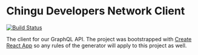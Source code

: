 # Chingu Developers Network Client

[![Build Status](https://travis-ci.org/chingu-x/chingu-client.svg?branch=development)](https://travis-ci.org/chingu-x/chingu-client)

The client for our GraphQL API. The project was bootstrapped with
[Create React App](https://github.com/facebookincubator/create-react-app) so any
rules of the generator will apply to this project as well.
